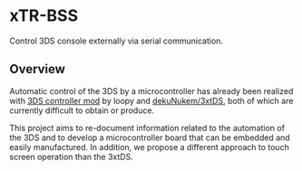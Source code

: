 # xTR-BSS

Control 3DS console externally via serial communication.

## Overview

Automatic control of the 3DS by a microcontroller has already been realized with [3DS controller mod](https://3dscapture.com/controller/) by loopy and [dekuNukem/3xtDS](https://github.com/dekuNukem/3xtDS), both of which are currently difficult to obtain or produce.

This project aims to re-document information related to the automation of the 3DS and to develop a microcontroller board that can be embedded and easily manufactured. In addition, we propose a different approach to touch screen operation than the 3xtDS.